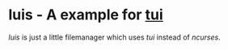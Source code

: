# luis - A example for [tui](https://github.com/NPScript/libnut/tree/master/tui)

*luis* is just a little filemanager which uses *tui* instead of *ncurses*.
